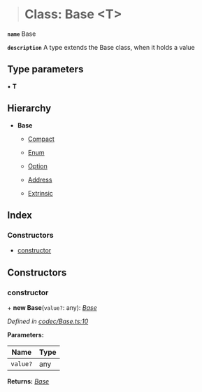 > # Class: Base <**T**>

**`name`** Base

**`description`** A type extends the Base class, when it holds a value

## Type parameters

▪ **T**

## Hierarchy

* **Base**

  * [Compact](_codec_compact_.compact.md)

  * [Enum](_codec_enumtype_.enum.md)

  * [Option](_codec_option_.option.md)

  * [Address](_primitive_address_.address.md)

  * [Extrinsic](_type_extrinsic_.extrinsic.md)

## Index

### Constructors

* [constructor](_codec_base_.base.md#constructor)

## Constructors

###  constructor

\+ **new Base**(`value?`: any): *[Base](_codec_base_.base.md)*

*Defined in [codec/Base.ts:10](https://github.com/polkadot-js/api/blob/61065a2/packages/types/src/codec/Base.ts#L10)*

**Parameters:**

Name | Type |
------ | ------ |
`value?` | any |

**Returns:** *[Base](_codec_base_.base.md)*